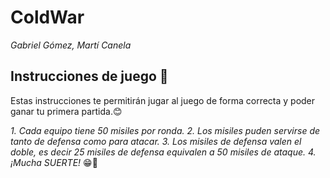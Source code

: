 # ColdWar
_Gabriel Gómez, Martí Canela_

## Instrucciones de juego 🚀

Estas instrucciones te permitirán jugar al juego de forma correcta y poder ganar tu primera partida.😊

  _1. Cada equipo tiene 50 misiles por ronda. 
		2. Los misiles puden servirse de tanto de defensa como para atacar.
		3. Los misiles de defensa valen el doble, es decir 25 misiles de defensa equivalen a 50 misiles de ataque.
		4. ¡Mucha SUERTE!_ 😁🙌

